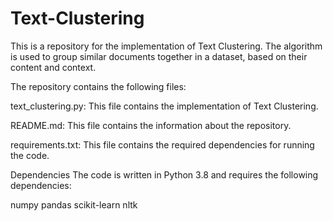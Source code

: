 # Text-Clustering

This is a repository for the implementation of Text Clustering. The algorithm is used to group similar documents together in a dataset, based on their content and context.

The repository contains the following files:

text_clustering.py: This file contains the implementation of Text Clustering.

README.md: This file contains the information about the repository.

requirements.txt: This file contains the required dependencies for running the code.

Dependencies
The code is written in Python 3.8 and requires the following dependencies:

numpy
pandas
scikit-learn
nltk
